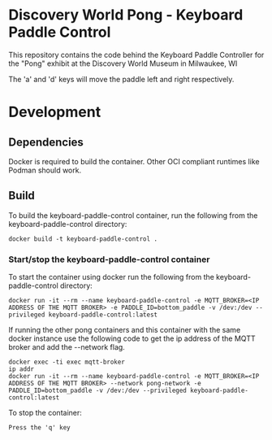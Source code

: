 # Discovery World Pong - Keyboard Paddle Control
This repository contains the code behind the Keyboard Paddle Controller for the "Pong" exhibit at the Discovery World Museum in Milwaukee, WI

The 'a' and 'd' keys will move the paddle left and right respectively.

# Development
## Dependencies
Docker is required to build the container.
Other OCI compliant runtimes like Podman should work.

## Build
To build the keyboard-paddle-control container, run the following from the keyboard-paddle-control directory:
```
docker build -t keyboard-paddle-control .
```

### Start/stop the keyboard-paddle-control container
To start the container using docker run the following from the keyboard-paddle-control directory:
```
docker run -it --rm --name keyboard-paddle-control -e MQTT_BROKER=<IP ADDRESS OF THE MQTT BROKER> -e PADDLE_ID=bottom_paddle -v /dev:/dev --privileged keyboard-paddle-control:latest
```
If running the other pong containers and this container with the same docker instance use the following code to get the ip address of the MQTT broker and add the --network flag.
```
docker exec -ti exec mqtt-broker
ip addr
docker run -it --rm --name keyboard-paddle-control -e MQTT_BROKER=<IP ADDRESS OF THE MQTT BROKER> --network pong-network -e PADDLE_ID=bottom_paddle -v /dev:/dev --privileged keyboard-paddle-control:latest
```

To stop the container:
```
Press the 'q' key
```
